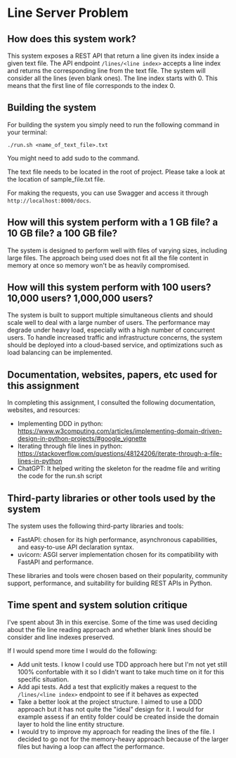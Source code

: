 # Line Server Problem

## How does this system work?

This system exposes a REST API that return a line given its index inside a given text file. 
The API endpoint `/lines/<line index>` accepts a line index and returns the corresponding line from the text file.
The system will consider all the lines (even blank ones).
The line index starts with 0. This means that the first line of file corresponds to the index 0.

## Building the system

For building the system you simply need to run the following command in your terminal:

`
./run.sh <name_of_text_file>.txt
`

You might need to add sudo to the command.

The text file needs to be located in the root of project. Please take a look at the location of sample_file.txt file.

For making the requests, you can use Swagger and access it through `http://localhost:8000/docs`.

## How will this system perform with a 1 GB file? a 10 GB file? a 100 GB file?

The system is designed to perform well with files of varying sizes, including large files. 
The approach being used does not fit all the file content in memory at once so memory won't be as heavily compromised.

## How will this system perform with 100 users? 10,000 users? 1,000,000 users?

The system is built to support multiple simultaneous clients and should scale well to deal with a large number of users. 
The performance may degrade under heavy load, especially with a high number of concurrent users. 
To handle increased traffic and infrastructure concerns, the system should be deployed into a cloud-based service, and optimizations such as load balancing can be implemented.

## Documentation, websites, papers, etc used for this assignment

In completing this assignment, I consulted the following documentation, websites, and resources:
- Implementing DDD in python: https://www.w3computing.com/articles/implementing-domain-driven-design-in-python-projects/#google_vignette
- Iterating through file lines in python: https://stackoverflow.com/questions/48124206/iterate-through-a-file-lines-in-python
- ChatGPT: It helped writing the skeleton for the readme file and writing the code for the run.sh script

## Third-party libraries or other tools used by the system

The system uses the following third-party libraries and tools:
- FastAPI: chosen for its high performance, asynchronous capabilities, and easy-to-use API declaration syntax.
- uvicorn: ASGI server implementation chosen for its compatibility with FastAPI and performance.

These libraries and tools were chosen based on their popularity, community support, performance, and suitability for building REST APIs in Python.


## Time spent and system solution critique

I've spent about 3h in this exercise.
Some of the time was used deciding about the file line reading approach and whether blank lines should be consider and line indexes preserved.

If I would spend more time I would do the following:
- Add unit tests. I know I could use TDD approach here but I'm not yet still 100% confortable with it so I didn't want to take much time on it for this specific situation.
- Add api tests. Add a test that explicitly makes a request to the `/lines/<line index>` endpoint to see if it behaves as expected
- Take a better look at the project structure. I aimed to use a DDD approach but it has not quite the "ideal" design for it.
I would for example assess if an entity folder could be created inside the domain layer to hold the line entity structure.
- I would try to improve my approach for reading the lines of the file. I decided to go not for the memory-heavy approach 
because of the larger files but having a loop can affect the performance.

